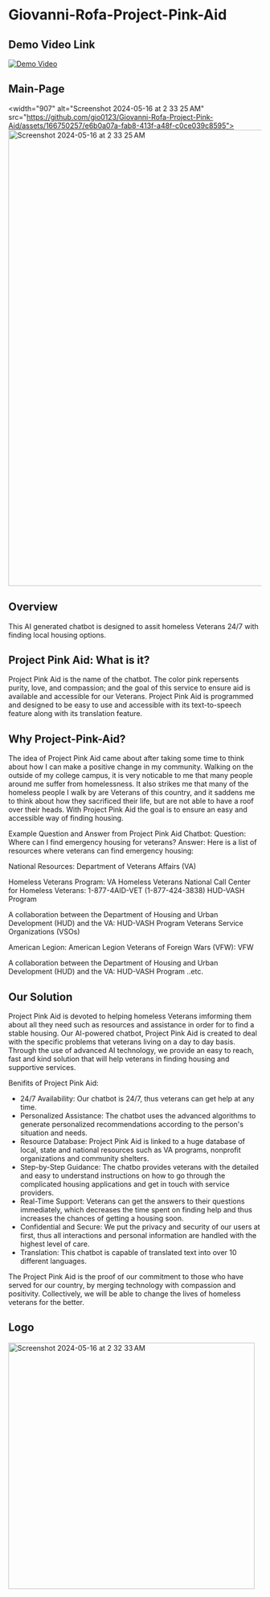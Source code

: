 # Giovanni-Rofa-Project-Pink-Aid

## Demo Video Link
[![Demo Video](https://img.youtube.com/vi/LI7W1GFMf9M/0.jpg)](https://www.youtube.com/watch?v=LI7W1GFMf9M)

## Main-Page 
<width="907" alt="Screenshot 2024-05-16 at 2 33 25 AM" src="https://github.com/gio0123/Giovanni-Rofa-Project-Pink-Aid/assets/166750257/e6b0a07a-fab8-413f-a48f-c0ce039c8595"><img width="907" alt="Screenshot 2024-05-16 at 2 33 25 AM" src="https://github.com/gio0123/Giovanni-Rofa-Project-Pink-Aid/assets/166750257/e6b0a07a-fab8-413f-a48f-c0ce039c8595">

## Overview
This AI generated chatbot is designed to assit homeless Veterans 24/7 with finding local housing options.

## Project Pink Aid: What is it?
Project Pink Aid is the name of the chatbot. The color pink repersents purity, love, and compassion; and the goal of this service to ensure aid is available and accessible for our Veterans. Project Pink Aid is programmed and designed to be easy to use and accessible with its text-to-speech feature along with its translation feature.

## Why Project-Pink-Aid? 
The idea of Project Pink Aid came about after taking some time to think about how I can make a positive change in my community. Walking on the outside of my college campus, it is very noticable to me that many people around me suffer from homelessness. It also strikes me that many of the homeless people I walk by are Veterans of this country, and it saddens me to think about how they sacrificed their life, but are not able to have a roof over their heads. With Project Pink Aid the goal is to ensure an easy and accessible way of finding housing.  

Example Question and Answer from Project Pink Aid Chatbot:
Question: Where can I find emergency housing for veterans?
Answer: Here is a list of resources where veterans can find emergency housing:

National Resources:
Department of Veterans Affairs (VA)

Homeless Veterans Program: VA Homeless Veterans
National Call Center for Homeless Veterans: 1-877-4AID-VET (1-877-424-3838)
HUD-VASH Program

A collaboration between the Department of Housing and Urban Development (HUD) and the VA: HUD-VASH Program
Veterans Service Organizations (VSOs)

American Legion: American Legion
Veterans of Foreign Wars (VFW): VFW

A collaboration between the Department of Housing and Urban Development (HUD) and the VA: HUD-VASH Program
      ..etc.



## Our Solution
Project Pink Aid is devoted to helping homeless Veterans imforming them about all they need such as resources and assistance in order for to find a stable housing. Our AI-powered chatbot, Project Pink Aid is created to deal with the specific problems that veterans living on a day to day basis. Through the use of advanced AI technology, we provide an easy to reach, fast and kind solution that will help veterans in finding housing and supportive services.
 
Benifits of Project Pink Aid:

- 24/7 Availability: Our chatbot is 24/7, thus veterans can get help at any time.
- Personalized Assistance: The chatbot uses the advanced algorithms to generate personalized recommendations according to the person's situation and needs.
- Resource Database: Project Pink Aid is linked to a huge database of local, state and national resources such as VA programs, nonprofit organizations and community shelters.
- Step-by-Step Guidance: The chatbo provides veterans with the detailed and easy to understand instructions on how to go through the complicated housing applications and get in touch with service providers.
- Real-Time Support: Veterans can get the answers to their questions immediately, which decreases the time spent on finding help and thus increases the chances of getting a housing soon.
- Confidential and Secure: We put the privacy and security of our users at first, thus all interactions and personal information are handled with the highest level of care.
- Translation: This chatbot is capable of translated text into over 10 different languages.
 

 
The Project Pink Aid is the proof of our commitment to those who have served for our country, by merging technology with compassion and positivity. Collectively, we will be able to change the lives of homeless veterans for the better.

## Logo
<img width="490" alt="Screenshot 2024-05-16 at 2 32 33 AM" src="https://github.com/gio0123/Giovanni-Rofa-Project-Pink-Aid/assets/166750257/b9a8db52-083d-44ad-8b05-eae688926dd5">



